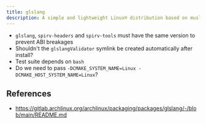```yaml
---
title: glslang
description: A simple and lightweight Linux® distribution based on musl libc and toybox
---
```


- `glslang`, `spirv-headers` and `spirv-tools` must have the same version to prevent ABI breakages
- Shouldn't the `glslangValidator` symlink be created automatically after install?
- Test suite depends on `bash`
- Do we need to pass `-DCMAKE_SYSTEM_NAME=Linux -DCMAKE_HOST_SYSTEM_NAME=Linux`?

## References
- https://gitlab.archlinux.org/archlinux/packaging/packages/glslang/-/blob/main/README.md
